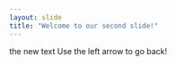 ```yaml
---
layout: slide
title: "Welcome to our second slide!"
---
```

the new text
Use the left arrow to go back!
